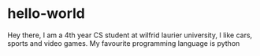 # hello-world
Hey there, I am a 4th year CS student at wilfrid laurier university, I like cars, sports and video games. 
My favourite programming language is python
